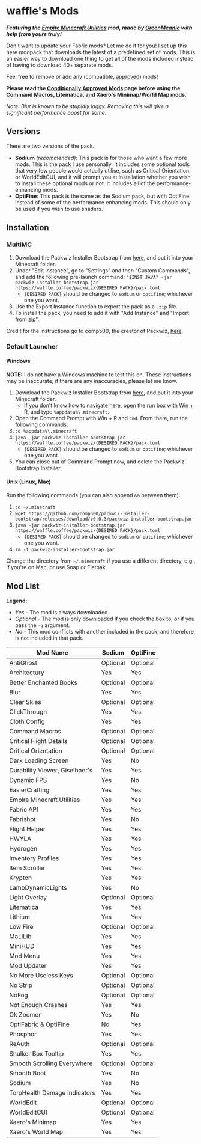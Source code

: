 # waffle's Mods

***Featuring the [Empire Minecraft Utilities](https://modrinth.com/mod/emcutils) mod, made by [GreenMeanie](https://u.emc.gs/GreenMeanie) with help from yours truly!***

Don't want to update your Fabric mods? Let me do it for you! I set up this here modpack that downloads the latest of a predefined set of mods. This is an easier way to download one thing to get all of the mods included instead of having to download 40+ separate mods.

Feel free to remove or add any (compatible, [approved](https://mods.emc.gs)) mods!

**Please read the [Conditionally Approved Mods](https://wiki.emc.gs/conditionally-approved-mods) page before using the Command Macros, Litematica, and Xaero's Minimap/World Map mods.**

*Note: Blur is known to be stupidly laggy. Removing this will give a significant performance boost for some.*

## Versions

There are two versions of the pack.  
* **Sodium** *(recommended)*: This pack is for those who want a few more mods. This is the pack I use personally. It includes some optional tools that very few people would actually utilise, such as Critical Orientation or WorldEditCUI, and it will prompt you at installation whether you wish to install these optional mods or not. It includes all of the performance-enhancing mods.  
* **OptiFine**: This pack is the same as the Sodium pack, but with OptiFine instead of some of the performance enhancing mods. This should only be used if you wish to use shaders.

## Installation
### MultiMC

1. Download the Packwiz Installer Bootstrap from [here](https://github.com/comp500/packwiz-installer-bootstrap/releases/download/v0.0.3/packwiz-installer-bootstrap.jar), and put it into your Minecraft folder.  
2. Under "Edit Instance", go to "Settings" and then "Custom Commands", and add the following pre-launch command: `"$INST_JAVA" -jar packwiz-installer-bootstrap.jar https://waffle.coffee/packwiz/{DESIRED PACK}/pack.toml`  
    * `{DESIRED PACK}` should be changed to `sodium` or `optifine`; whichever one you want.  
3. Use the Export Instance function to export the pack as a `.zip` file.  
4. To install the pack, you need to add it with "Add Instance" and "Import from zip".

Credit for the instructions go to comp500, the creator of Packwiz, [here](https://github.com/comp500/packwiz#packwiz-installer-for-pack-installation).

### Default Launcher
#### Windows
**NOTE:** I do not have a Windows machine to test this on. These instructions may be inaccurate; if there are any inaccuracies, please let me know.  
1. Download the Packwiz Installer Bootstrap from [here](https://github.com/comp500/packwiz-installer-bootstrap/releases/download/v0.0.3/packwiz-installer-bootstrap.jar), and put it into your Minecraft folder.  
    * If you don't know how to navigate here, open the run box with Win + R, and type `%appdata%\.minecraft`.  
2. Open the Command Prompt with Win + R and `cmd`. From there, run the following commands:  
3. `cd %appdata%\.minecraft`  
4. `java -jar packwiz-installer-bootstrap.jar https://waffle.coffee/packwiz/{DESIRED PACK}/pack.toml`  
    * `{DESIRED PACK}` should be changed to `sodium` or `optifine`; whichever one you want.  
5. You can close out of Command Prompt now, and delete the Packwiz Bootstrap Installer.

#### Unix (Linux, Mac)
Run the following commands (you can also append `&&` between them):  
1. `cd ~/.minecraft`  
2. `wget https://github.com/comp500/packwiz-installer-bootstrap/releases/download/v0.0.3/packwiz-installer-bootstrap.jar`  
3. `java -jar packwiz-installer-bootstrap.jar https://waffle.coffee/packwiz/{DESIRED PACK}/pack.toml`  
    * `{DESIRED PACK}` should be changed to `sodium` or `optifine`; whichever one you want.  
4. `rm -f packwiz-installer-bootstrap.jar`  

Change the directory from `~/.minecraft` if you use a different directory, e.g., if you're on Mac, or use Snap or Flatpak.

## Mod List

**Legend:**  
* *Yes* - The mod is always downloaded.  
* *Optional* - The mod is only downloaded if you check the box to, or if you pass the `-g` argument.  
* *No* - This mod conflicts with another included in the pack, and therefore is not included in that pack.

| Mod Name                       | Sodium   | OptiFine |
|--------------------------------|----------|----------|
| AntiGhost                      | Optional | Optional |
| Architectury                   | Yes      | Yes      |
| Better Enchanted Books         | Optional | Optional |
| Blur                           | Yes      | Yes      |
| Clear Skies                    | Optional | Optional |
| ClickThrough                   | Yes      | Yes      |
| Cloth Config                   | Yes      | Yes      |
| Command Macros                 | Optional | Optional |
| Critical Flight Details        | Optional | Optional |
| Critical Orientation           | Optional | Optional |
| Dark Loading Screen            | Yes      | No       |
| Durability Viewer, Giselbaer's | Yes      | Yes      |
| Dynamic FPS                    | Yes      | No       |
| EasierCrafting                 | Yes      | Yes      |
| Empire Minecraft Utilities     | Yes      | Yes      |
| Fabric API                     | Yes      | Yes      |
| Fabrishot                      | Yes      | No       |
| Flight Helper                  | Yes      | Yes      |
| HWYLA                          | Yes      | Yes      |
| Hydrogen                       | Yes      | Yes      |
| Inventory Profiles             | Yes      | Yes      |
| Item Scroller                  | Yes      | Yes      |
| Krypton                        | Yes      | Yes      |
| LambDynamicLights              | Yes      | No       |
| Light Overlay                  | Optional | Optional |
| Litematica                     | Yes      | Yes      |
| Lithium                        | Yes      | Yes      |
| Low Fire                       | Optional | Optional |
| MaLiLib                        | Yes      | Yes      |
| MiniHUD                        | Yes      | Yes      |
| Mod Menu                       | Yes      | Yes      |
| Mod Updater                    | Yes      | Yes      |
| No More Useless Keys           | Optional | Optional |
| No Strip                       | Optional | Optional |
| NoFog                          | Optional | Optional |
| Not Enough Crashes             | Yes      | Yes      |
| Ok Zoomer                      | Yes      | No       |
| OptiFabric & OptiFine          | No       | Yes      |
| Phosphor                       | Yes      | Yes      |
| ReAuth                         | Optional | Optional |
| Shulker Box Tooltip            | Yes      | Yes      |
| Smooth Scrolling Everywhere    | Optional | Optional |
| Smooth Boot                    | Yes      | No       |
| Sodium                         | Yes      | No       |
| ToroHealth Damage Indicators   | Yes      | Yes      |
| WorldEdit                      | Optional | Optional |
| WorldEditCUI                   | Optional | Optional |
| Xaero's Minimap                | Yes      | Yes      |
| Xaero's World Map              | Yes      | Yes      |
